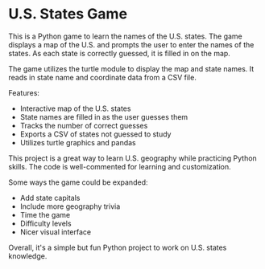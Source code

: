 # U.S. States Game

This is a Python game to learn the names of the U.S. states. The game displays a map of the U.S. and prompts the user to enter the names of the states. As each state is correctly guessed, it is filled in on the map. 

The game utilizes the turtle module to display the map and state names. It reads in state name and coordinate data from a CSV file.

Features:

- Interactive map of the U.S. states
- State names are filled in as the user guesses them  
- Tracks the number of correct guesses
- Exports a CSV of states not guessed to study
- Utilizes turtle graphics and pandas 

This project is a great way to learn U.S. geography while practicing Python skills. The code is well-commented for learning and customization.

Some ways the game could be expanded:

- Add state capitals
- Include more geography trivia 
- Time the game 
- Difficulty levels
- Nicer visual interface

Overall, it's a simple but fun Python project to work on U.S. states knowledge.
